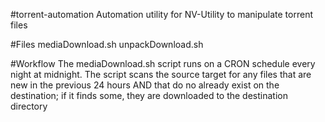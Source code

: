 #torrent-automation
Automation utility for NV-Utility to manipulate torrent files

#Files
mediaDownload.sh
unpackDownload.sh

#Workflow
The mediaDownload.sh script runs on a CRON schedule every night at midnight.
The script scans the source target for any files that are new in the previous 24 hours
AND that do no already exist on the destination; if it finds some, they are downloaded
to the destination directory
